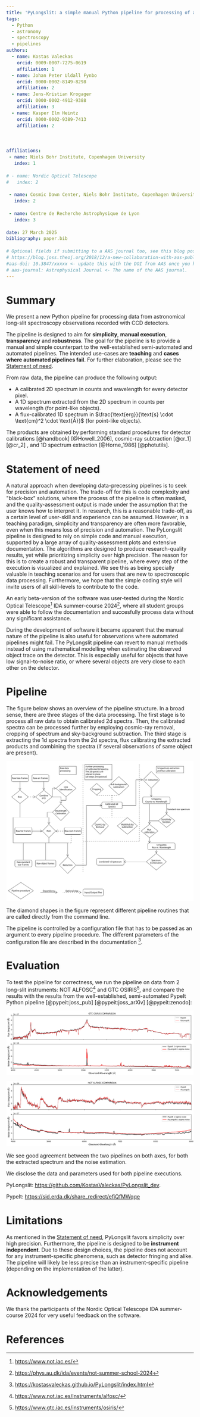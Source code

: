 ```yaml
---
title: 'PyLongslit: a simple manual Python pipeline for processing of astronomical long-slit spectra recorded with CCD detectors'
tags:
  - Python
  - astronomy
  - spectroscopy
  - pipelines
authors:
  - name: Kostas Valeckas
    orcid: 0009-0007-7275-0619
    affiliation: 1
  - name: Johan Peter Uldall Fynbo
    orcid: 0000-0002-8149-8298
    affiliation: 2
  - name: Jens-Kristian Krogager
    orcid: 0000-0002-4912-9388
    affiliation: 3
  - name: Kasper Elm Heintz
    orcid: 0000-0002-9389-7413
    affiliation: 2



affiliations:
 - name: Niels Bohr Institute, Copenhagen University
   index: 1
  
# - name: Nordic Optical Telescope
#   index: 2

 - name: Cosmic Dawn Center, Niels Bohr Institute, Copenhagen University
   index: 2

 - name: Centre de Recherche Astrophysique de Lyon
   index: 3

date: 27 March 2025
bibliography: paper.bib

# Optional fields if submitting to a AAS journal too, see this blog post:
# https://blog.joss.theoj.org/2018/12/a-new-collaboration-with-aas-publishing
#aas-doi: 10.3847/xxxxx <- update this with the DOI from AAS once you know it.
# aas-journal: Astrophysical Journal <- The name of the AAS journal.
---
```


# Summary

We present a new Python pipeline for processing data from astronomical 
long-slit spectroscopy observations recorded with CCD detectors.

The pipeline is designed to aim for **simplicity**, **manual execution**, **transparency** and **robustness**. The goal for the pipeline is to provide a manual and simple counterpart to the 
well-established semi-automated and automated pipelines. The intended use-cases are **teaching** and **cases where 
automated pipelines fail**. For further elaboration,
please see the [Statement of need](#statement-of-need). 

From raw data, the
pipeline can produce the following output:

- A calibrated 2D spectrum in counts and wavelength for every detector pixel.
- A 1D spectrum extracted from the 2D spectrum in counts per wavelength (for point-like objects).
- A flux-calibrated 1D spectrum in $\frac{\text{erg}}{\text{s} \cdot \text{cm}^2 \cdot \text{Å}}$ (for point-like objects).


The products are obtained by performing standard procedures for
detector calibrations [@handbook] [@Howell_2006], cosmic-ray subtraction [@cr_1] [@cr_2]
, and 1D spectrum extraction [@Horne_1986] [@photutils].   

# Statement of need

A natural approach when developing data-precessing pipelines is to seek for precision and automation. The trade-off for this 
is code complexity and "black-box" solutions, where the process of the pipeline is often masked, and 
the quality-assessment output is made under the assumption that the user knows how to interpret it. 
In research, this is a reasonable trade-off, as a certain level of user-skill and experience can be assumed. However, 
in a teaching paradigm, simplicity and transparency are often more favorable, even when this means loss of 
precision and automation. The PyLongslit pipeline is designed to rely on simple code and manual execution,
supported by a large array of quality-assessment plots and extensive documentation. The algorithms are designed to produce research-quality results, yet while prioritizing simplicity over high precision. The reason for this is 
to create a robust and transparent pipeline, where every step of the execution is visualized and explained. We see this as being specially valuable in teaching scenarios and for users that 
are new to spectroscopic data processing. Furthermore, we hope that 
the simple coding style will invite users of all skill-levels to contribute to the code.

An early beta-version of the software was user-tested during the Nordic Optical Telescope[^1] IDA summer-course 
2024[^2], where all student groups were able to follow the documentation and succesfully process data 
without any significant assistance. 

During the development of software it became apparent that the manual nature of the pipeline is 
also useful for observations where automated pipelines might fail. The PyLongslit pipeline can revert to manual methods instead of using mathematical modelling when estimating the observed object trace on the 
detector. This is especially useful for objects
that have low signal-to-noise ratio, or where several objects are very close to each other on the detector.   


[^1]:  https://www.not.iac.es/
[^2]: https://phys.au.dk/ida/events/not-summer-school-2024



# Pipeline

The figure below shows an overview of the pipeline structure. In a broad sense, there
are three stages of the data processing. The first stage is to process all raw data 
to obtain calibrated 2d spectra. Then, the calibrated spectra can be processed further 
by employing cosmic-ray removal, cropping of spectrum and sky-background subtraction.
The third stage is extracting the 1d spectra from the 2d spectra, flux calibrating the 
extracted products and combining the spectra (if several observations of same object are present).

![Overview of the pipeline structure.\label{fig:example}](pipeline.png)

The diamond shapes in the figure represent different pipeline routines that 
are called directly from the command line.

The pipeline is controlled by a configuration file that has to be passed as an 
argument to every pipeline procedure. The different parameters of the configuration 
file are described in the documentation [^3].

[^3]: https://kostasvaleckas.github.io/PyLongslit/index.html


# Evaluation

To test the pipeline for correctness, we run the pipeline on data from 2 long-slit instruments: NOT ALFOSC[^4] and GTC OSIRIS[^5], and compare the results with the results from the well-established, 
semi-automated PypeIt Python pipeline  [@pypeit:joss_pub] [@pypeit:joss_arXiv] [@pypeit:zenodo]:

![GTC OSIRIS observation of GQ1218+0823.\label{fig:gtc}](gtc_comp.png)

![NOT ALFOSC observation of SDSS_J213510+2728.\label{fig:alfosc}](alfosc_comp.png)

We see good agreement between the two pipelines on both axes, 
for both the extracted spectrum and the noise estimation.

We disclose the data and parameters used for both pipeline executions. 

PyLongslit: https://github.com/KostasValeckas/PyLongslit_dev.

PypeIt: https://sid.erda.dk/share_redirect/efiQfMWqqe

# Limitations

As mentioned in the [Statement of need](#statement-of-need), PyLongslit favors
simplicity over high precision. Furthermore, the pipeline is designed to be 
**instrument independent**. Due to these design choices, the pipeline does not account for any instrument-specific phenomena, such as detector fringing and alike. The pipeline will likely be less precise than an instrument-specific pipeline (depending on the implementation of the latter).

[^4]: https://www.not.iac.es/instruments/alfosc/
[^5]: https://www.gtc.iac.es/instruments/osiris/


# Acknowledgements

We thank the participants of the Nordic Optical Telescope IDA summer-course 
2024 for very useful feedback on the software.


# References
